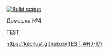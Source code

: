 [![Build status](https://ci.appveyor.com/api/projects/status/9y2ipx3gt5kw05ru?svg=true)](https://ci.appveyor.com/project/KeciLust/testing-ahj-17)


Домашка №4

TEST

https://kecilust.github.io/TEST_AHJ-17/